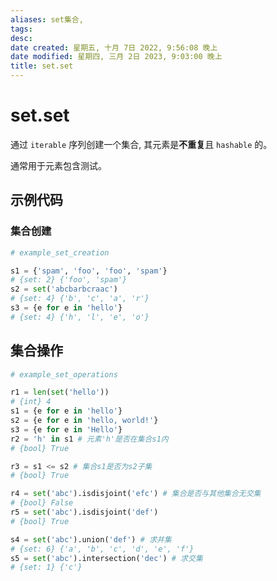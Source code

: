```yaml
---
aliases: set集合,
tags: 
desc:  
date created: 星期五, 十月 7日 2022, 9:56:08 晚上
date modified: 星期四, 三月 2日 2023, 9:03:00 晚上
title: set.set
---
```


# set.set

通过 `iterable` 序列创建一个集合, 其元素是**不重复**且 `hashable` 的。

通常用于元素包含测试。

## 示例代码

### 集合创建

```Python
# example_set_creation

s1 = {'spam', 'foo', 'foo', 'spam'}
# {set: 2} {'foo', 'spam'}
s2 = set('abcbarbcraac')
# {set: 4} {'b', 'c', 'a', 'r'} 
s3 = {e for e in 'hello'}
# {set: 4} {'h', 'l', 'e', 'o'}
```

## 集合操作

```Python
# example_set_operations

r1 = len(set('hello'))
# {int} 4
s1 = {e for e in 'hello'}
s2 = {e for e in 'hello, world!'}
s3 = {e for e in 'Hello'}
r2 = 'h' in s1 # 元素'h'是否在集合s1内
# {bool} True

r3 = s1 <= s2 # 集合s1是否为s2子集
# {bool} True

r4 = set('abc').isdisjoint('efc') # 集合是否与其他集合无交集
# {bool} False
r5 = set('abc').isdisjoint('def')
# {bool} True

s4 = set('abc').union('def') # 求并集
# {set: 6} {'a', 'b', 'c', 'd', 'e', 'f'}
s5 = set('abc').intersection('dec') # 求交集
# {set: 1} {'c'}
```
